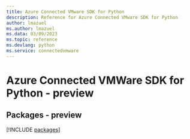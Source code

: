 ```yaml
---
title: Azure Connected VMware SDK for Python
description: Reference for Azure Connected VMware SDK for Python
author: lmazuel
ms.author: lmazuel
ms.data: 03/09/2023
ms.topic: reference
ms.devlang: python
ms.service: connectedvmware
---
```

# Azure Connected VMWare SDK for Python - preview
## Packages - preview
[!INCLUDE [packages](connected-vmware-index.md)]